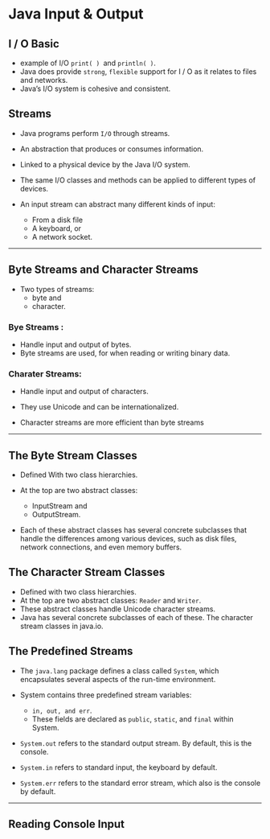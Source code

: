 # __Java Input & Output__


## I / O Basic
-  example of I/O  `print( ) `and `println( )`.
-  Java does provide `strong`, `flexible` support for I / O as it relates to files and networks.
- Java’s I/O system is cohesive and consistent.

## Streams

- Java programs perform `I/O` through streams.

- An abstraction that  produces or consumes information. 

- Linked to a physical device by the Java I/O system.

- The same I/O classes and methods can be applied to different types of devices. 

- An input stream can abstract many different kinds of input:
    - From a disk file
    - A keyboard, or 
    - A network socket.

---- 

## Byte Streams and Character Streams

- Two types of streams: 
    - byte and 
    - character. 

### Bye Streams :

- Handle input and output of bytes. 
- Byte streams are used, for  when reading or writing binary data.

### Charater Streams:

- Handle input and output of characters.

- They use Unicode and can be internationalized. 

- Character streams are more efficient than byte streams

--- 
## The Byte Stream Classes

- Defined With two class hierarchies.

- At the top are two abstract classes: 
    - InputStream and
    - OutputStream.

- Each of these abstract classes has several concrete subclasses that handle the differences among various devices, such as disk files, network connections, and even memory buffers.

## The Character Stream Classes
- Defined with two class hierarchies.
- At the top are two abstract classes: `Reader` and `Writer`. 
- These abstract classes handle Unicode character streams.
- Java has several concrete subclasses of each of these. The character stream classes in java.io.

## The Predefined Streams
- The `java.lang` package defines a class called `System`, which encapsulates several aspects of the run-time environment.
- System  contains three predefined stream variables:
    - `in, out, and err`.
    - These fields are declared as `public`, `static`, and `final` within System.

- `System.out` refers to the standard output stream. 
By default, this is the console. 
- `System.in` refers to standard input, the keyboard by default.
- `System.err` refers to the standard error stream, which also is the console by default.

---
## __Reading Console Input__
